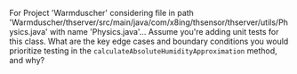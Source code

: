 For Project 'Warmduscher' considering file in path 'Warmduscher/thserver/src/main/java/com/x8ing/thsensor/thserver/utils/Physics.java' with name 'Physics.java'... 
Assume you're adding unit tests for this class. What are the key edge cases and boundary conditions you would prioritize testing in the `calculateAbsoluteHumidityApproximation` method, and why?